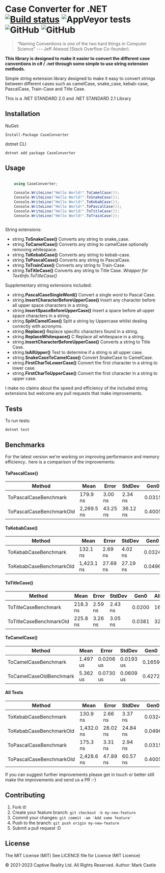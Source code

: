 # Case Converter for .NET  [![Build status](https://ci.appveyor.com/api/projects/status/sa2aul12onxqf7e1?svg=true)](https://ci.appveyor.com/project/markcastle/caseconverter)  ![AppVeyor tests](https://img.shields.io/appveyor/tests/markcastle/caseconverter) ![GitHub](https://img.shields.io/nuget/v/CaseConverter.svg)  ![GitHub](https://img.shields.io/github/license/markcastle/CaseConverter)

> “Naming Conventions is one of the two hard things in Computer Science”
> --- Jeff Atwood (Stack Overflow Co-founder). 

**This library is designed to make it easier to convert the different case conventions in c# / .net through some simple to use string extension methods.**

Simple string extension library designed to make it easy to convert strings between different cases such as camelCase, snake_case, kebab-case, PascalCase, Train-Case and Title Case.

This is a .NET STANDARD 2.0 and .NET STANDARD 2.1 Library

## Installation

NuGet:

	Install-Package CaseConverter

dotnet CLI

	dotnet add package CaseConverter

## Usage

```csharp
	
    using CaseConverter;

    Console.WriteLine("Hello World!".ToCamelCase());
    Console.WriteLine("Hello World!".ToSnakeCase());
    Console.WriteLine("Hello World!".ToKebabCase());
    Console.WriteLine("Hello World!".ToPascalCase());
    Console.WriteLine("Hello World!".ToTitleCase());
    Console.WriteLine("Hello World!".ToTrainCase());
    
  ```

String extensions:

- string.**ToSnakeCase()** Converts any  string to snake_case.
- string.**ToCamelCase()** Converts any string to camelCase optionally removing whitespace.
- string.**ToKebabCase()** Converts any  string to kebab-case.
- string.**ToPascalCase()** Converts any string to PascalCase.
- string.**ToTrainCase()** Converts any  string to Train-Case.
- string.**ToTitleCase()** Converts any  string to Title Case.  *Wrapper for TextInfo.ToTitleCase()*

Supplementary string extensions included: 

- string.**PascalCaseSingleWord()** Convert a single word to Pascal Case.
- string.**InsertCharacterBeforeUpperCase()** Insert any character before all upper space characters in a string.
- string.**InsertSpaceBeforeUpperCase()** Insert a space before all upper space characters in a string.
- string.**SplitCamelCase()** Split a string by Uppercase whilst dealing correctly with acronyms.
- string.**Replace()** Replace specific characters found in a string.
- string.**ReplaceWhitespace()** C Replace all whitespace in a string.
- string.**InsertCharacterBeforeUpperCase()** Converts a string to Title Case.
- string.**IsAllUpper()** Test to determine if a string is all upper case.
- string.**SnakeCaseToCamelCase()** Convert SnakeCase to CamelCase.
- string.**FirstCharToLowerCase()** Convert the first character in a string to lower case.
- string.**FirstCharToUpperCase()** Convert the first character in a string to upper case.

I make no claims about the speed and efficiency of the included string extensions but welcome any pull requests that make improvements.

## Tests

To run tests:

	dotnet test


## Benchmarks

For the latest version we're working on improving performance and memory efficiency.. here is a comparison of the improvements:

#### ToPascalCase()

|                   Method |       Mean |    Error |   StdDev |   Gen0 | Allocated |
|--------------------------|------------|----------|----------|--------|-----------|
|    ToPascalCaseBenchmark |   179.9 ns |  3.00 ns |  2.34 ns | 0.0315 |     264 B |
| ToPascalCaseBenchmarkOld | 2,269.5 ns | 43.25 ns | 36.12 ns | 0.4005 |    3352 B |

#### ToKebabCase()

| Method                    | Mean        | Error     | StdDev    | Gen0    | Allocated |
|---------------------------|-------------|-----------|-----------|---------|-----------|
| ToKebabCaseBenchmark      | 132.1 ns    | 2.69 ns   | 4.02 ns   | 0.0324  | 272 B     |
| ToKebabCaseBenchmarkOld   | 1,423.1 ns  | 27.69 ns  | 27.19 ns  | 0.0496  | 424 B     |

#### ToTitleCase()

|                  Method |     Mean |   Error |  StdDev |   Gen0 | Allocated |
|------------------------ |----------|---------|---------|--------|-----------|
|    ToTitleCaseBenchmark | 218.3 ns | 2.59 ns | 2.43 ns | 0.0200 |     168 B |
| ToTitleCaseBenchmarkOld | 225.8 ns | 3.26 ns | 3.05 ns | 0.0381 |     320 B |

#### ToCamelCase()

|                  Method |     Mean |     Error |    StdDev |   Gen0 | Allocated |
|------------------------ |----------|-----------|-----------|--------|-----------|
|    ToCamelCaseBenchmark | 1.497 us | 0.0206 us | 0.0193 us | 0.1659 |   1.36 KB |
| ToCamelCaseOldBenchmark | 5.362 us | 0.0730 us | 0.0609 us | 0.4272 |   3.52 KB |

#### All Tests

|                   Method |       Mean |    Error |   StdDev |   Gen0 | Allocated |
|------------------------- |------------|----------|----------|--------|-----------|
|     ToKebabCaseBenchmark |   130.9 ns |  2.66 ns |  3.37 ns | 0.0324 |     272 B |
|  ToKebabCaseBenchmarkOld | 1,432.0 ns | 28.02 ns | 24.84 ns | 0.0496 |     424 B |
|    ToPascalCaseBenchmark |   175.3 ns |  3.31 ns |  2.94 ns | 0.0315 |     264 B |
| ToPascalCaseBenchmarkOld | 2,428.6 ns | 47.89 ns | 60.57 ns | 0.4005 |    3352 B |

If you can suggest further improvements please get in touch or better still make the improvements and send us a PR :-)
 
## Contributing

1. Fork it!
2. Create your feature branch: `git checkout -b my-new-feature`
3. Commit your changes: `git commit -am 'Add some feature'`
4. Push to the branch: `git push origin my-new-feature`
5. Submit a pull request :D

## License
The MIT License (MIT)
See LICENCE file for Licence (MIT Licence)  

© 2021-2023 Captive Reality Ltd.  All Rights Reserved. 
Author: Mark Castle